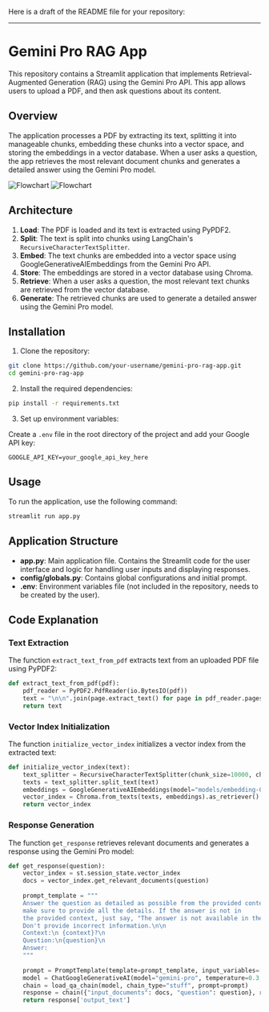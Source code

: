 Here is a draft of the README file for your repository:

---

# Gemini Pro RAG App

This repository contains a Streamlit application that implements Retrieval-Augmented Generation (RAG) using the Gemini Pro API. This app allows users to upload a PDF, and then ask questions about its content.

## Overview

The application processes a PDF by extracting its text, splitting it into manageable chunks, embedding these chunks into a vector space, and storing the embeddings in a vector database. When a user asks a question, the app retrieves the most relevant document chunks and generates a detailed answer using the Gemini Pro model.

![Flowchart](path/to/your/image1.png)
![Flowchart](path/to/your/image2.png)

## Architecture

1. **Load**: The PDF is loaded and its text is extracted using PyPDF2.
2. **Split**: The text is split into chunks using LangChain's `RecursiveCharacterTextSplitter`.
3. **Embed**: The text chunks are embedded into a vector space using GoogleGenerativeAIEmbeddings from the Gemini Pro API.
4. **Store**: The embeddings are stored in a vector database using Chroma.
5. **Retrieve**: When a user asks a question, the most relevant text chunks are retrieved from the vector database.
6. **Generate**: The retrieved chunks are used to generate a detailed answer using the Gemini Pro model.

## Installation

1. Clone the repository:

```bash
git clone https://github.com/your-username/gemini-pro-rag-app.git
cd gemini-pro-rag-app
```

2. Install the required dependencies:

```bash
pip install -r requirements.txt
```

3. Set up environment variables:

Create a `.env` file in the root directory of the project and add your Google API key:

```
GOOGLE_API_KEY=your_google_api_key_here
```

## Usage

To run the application, use the following command:

```bash
streamlit run app.py
```

## Application Structure

- **app.py**: Main application file. Contains the Streamlit code for the user interface and logic for handling user inputs and displaying responses.
- **config/globals.py**: Contains global configurations and initial prompt.
- **.env**: Environment variables file (not included in the repository, needs to be created by the user).

## Code Explanation

### Text Extraction

The function `extract_text_from_pdf` extracts text from an uploaded PDF file using PyPDF2:

```python
def extract_text_from_pdf(pdf):
    pdf_reader = PyPDF2.PdfReader(io.BytesIO(pdf))
    text = "\n\n".join(page.extract_text() for page in pdf_reader.pages)
    return text
```

### Vector Index Initialization

The function `initialize_vector_index` initializes a vector index from the extracted text:

```python
def initialize_vector_index(text):
    text_splitter = RecursiveCharacterTextSplitter(chunk_size=10000, chunk_overlap=200)
    texts = text_splitter.split_text(text)
    embeddings = GoogleGenerativeAIEmbeddings(model="models/embedding-001")
    vector_index = Chroma.from_texts(texts, embeddings).as_retriever()
    return vector_index
```

### Response Generation

The function `get_response` retrieves relevant documents and generates a response using the Gemini Pro model:

```python
def get_response(question):
    vector_index = st.session_state.vector_index
    docs = vector_index.get_relevant_documents(question)
    
    prompt_template = """
    Answer the question as detailed as possible from the provided context,
    make sure to provide all the details. If the answer is not in
    the provided context, just say, "The answer is not available in the context."
    Don't provide incorrect information.\n\n
    Context:\n {context}?\n
    Question:\n{question}\n
    Answer:
    """
    
    prompt = PromptTemplate(template=prompt_template, input_variables=['context', 'question'])
    model = ChatGoogleGenerativeAI(model="gemini-pro", temperature=0.3, api_key=google_api_key)
    chain = load_qa_chain(model, chain_type="stuff", prompt=prompt)
    response = chain({"input_documents": docs, "question": question}, return_only_outputs=True)
    return response['output_text']
```

